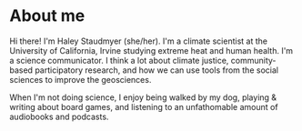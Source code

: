 # About me

Hi there! I'm Haley Staudmyer (she/her). I'm a climate scientist at the University of California, Irvine studying extreme heat and human health. I'm a science communicator. I  think a lot about climate justice, community-based participatory research, and how we can use tools from the social sciences to improve the geosciences.

When I'm not doing science, I enjoy being walked by my dog, playing & writing about board games, and listening to an unfathomable amount of audiobooks and podcasts.
